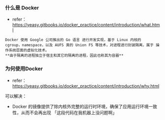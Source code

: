 




### 什么是 Docker
- refer： https://yeasy.gitbooks.io/docker_practice/content/introduction/what.html

```text
Docker 使用 Google 公司推出的 Go 语言 进行开发实现，基于 Linux 内核的 cgroup，namespace，以及 AUFS 类的 Union FS 等技术，对进程进行封装隔离，属于 操作系统层面的虚拟化技术。
**由于隔离的进程独立于宿主和其它的隔离的进程，因此也称其为容器**
```

### 为何使用Docker
- refer： https://yeasy.gitbooks.io/docker_practice/content/introduction/why.html

可以解决：
- Docker 的镜像提供了除内核外完整的运行时环境，确保了应用运行环境一致性，从而不会再出现 「这段代码在我机器上没问题啊」

